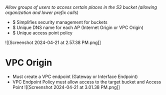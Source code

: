 *Allow groups of users to access certain places in the S3 bucket (allowing organization and lower prefix calls)*

- $ Simplifies security management for buckets
- $ Unique DNS name for each AP (Internet Origin or VPC Origin)
- $ Unique access point policy

![[Screenshot 2024-04-21 at 2.57.38 PM.png]]

# VPC Origin
- Must create a VPC endpoint (Gateway or Interface Endpoint)
- VPC Endpoint Policy must allow access to the target bucket and Access Point
![[Screenshot 2024-04-21 at 3.01.38 PM.png]]